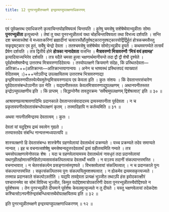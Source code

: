 ```yaml
---
title: 12 पुनरभ्युन्नीतभक्षणे इन्द्रस्याप्युपलक्षणाधिकरणम्

---
```


एवं पूर्वपक्षस्थ एवाधिकरणे कृत्वाचिन्तयोहविषयत्वं चिन्तयति । हुतेषु चमसेषु सशेषेष्वेवाभ्युन्नीताः सोमाः **पुनरभ्युन्नीता** इत्युच्यन्ते । तेषां तु यथा पुनरभ्युन्नीतत्वं यथा चोहचिन्ताविषयता तथा विभज्य दर्शयति । सन्ति दश चमसास्तेषां ये मध्यतःकरिणां ब्रह्मादीनां चत्वारस्तैर्होतुर्वषट्कारानुवषट्कारयोर्द्विर्द्विर्हुतं होत्रकचमसैस्तु सकृद्वषट्कार एव हुतं, सर्वेषु चेन्द्रो देवता । ततश्चमसेषु सशेषेष्वेव सोमोऽभ्युन्नीय हूयते । कथमवगम्येते तत्सर्वं प्रैषेण दर्शयति । तत्र द्वितीये होमे **होत्रका नानादेवता** यजन्ति । **मैत्रावरुणो मित्रावरुणौ ‘मित्रं वयं हवामह'** इत्यादियाज्यभिरेव दर्शयति । तत्र यदैते चमसा हुत्वा भक्षणार्थमानीयन्ते तदा द्वौ द्वौ शेषौ दृश्येते । पूर्वहोमशेषश्चैन्द्र उत्तरश्च मित्रावरुणादिदेवत्यः । तस्योपलक्षणे क्रियमाणे संदेहः, किं प्रस्थितदेवता—अतिक्रा+++(अतिक्रान्तः—अतिक्रान्तयागान्वयः । अनेन च भाष्यस्थं प्रस्थित्तपदं व्याख्यातं वेदितव्यम् ।)+++न्तोऽपीन्द्र उपलक्षयितव्य उत्तराश्च भित्रावरुणाद्या इन्द्रमित्रावरुणपीतस्येत्येवमुतेन्द्रमित्रावरुणादाय एव केवला इति । कुतः संशयः । किं देवतान्तरसंचारेण पूर्वदेवतासंबन्धोऽपनीत उत नेति । यद्यपनीतस्ततः केवलमित्रावरुणाद्युपलक्षणम् । अथानपनीतस्तत इन्द्रोऽप्युपलक्षणीय इति । किं प्राप्तम् । सिद्धान्तेनैव तावदुपक्रमः ‘सर्वेषामुपलक्षणम् द्विशेषत्वात्’ इति ॥ ३० ॥

आश्रावणप्रत्याश्रावणादिभिः प्रदानकाले देवतान्तरसंवादादस्य द्रव्यस्यापनीता पूर्वदेवता । न च प्रकृतावपनीतदेवतासंबन्धोपलक्षणं कृतम् । तस्मादिहापि न कर्तव्यमिति ॥ ३१ ॥

अथवा नापनीतमिन्द्रस्य देवतात्वम् । कुतः ।

देवतां यां यदुद्दिश्य द्रव्यं स्वत्वेन गृह्यते ।  
तस्यास्तदेव संबन्धि नान्यत्तन्मध्यपात्यपि ॥  


शास्त्रलक्षणो हि देवतासंबन्धः शास्त्रेणैव ग्रहणवेलायां देवतार्थत्वं प्रक्रम्यते । यच्च प्रक्रम्यते तदेव समाप्यते नान्यत् । इह च वचनात्सशेषेषु चमसेष्वन्यदुत्तरदेवतार्थं द्रव्यं ग्रहीतव्यमिति गम्यते । तत्र चमसोपलक्षणत्वेनोपपन्नः शेषः । यदा च ग्रहणवेलायामस्य देवातार्थत्वं नावधृतं तदा प्रदानवेलायां यथागृहीतहोमात्संनिहितोऽप्यसावसंकल्पितत्वान्न देवतार्थो भवति । न वाऽस्य तदानीं संकल्पान्तरमस्ति । वचनाभावात् । न चेतरसंकल्पेन प्रसङ्गात्संस्पृश्यते । विभक्तवेलायां संकल्पित्वात् । न च प्रदानकाले पुनः संकल्पान्तरमस्ति । सकृत्संकल्पितस्य पुनः संकल्पयितुमशक्यत्वात् । न ह्येकमेव द्रव्यमसकृत्त्यज्यते । तस्मान्न प्रदानकाले संकल्पोऽस्तीति । यद्यपि तावद्देवता प्रत्यक्षं भुञ्जीत तथाऽपि हंस इवोदकात्क्षीरं पश्चात्तनमेव सा सोमं विविच्य भुञ्जीत, किमुत यदोद्देशमात्रोपकारिणी देवता पुनरभ्युन्नीतस्यैवोद्दिश्यते न पूर्वशेषस्य । तेन पुनरभ्युन्नीते दीयमाने पूर्वशेषः केवलमुत्सृज्यते न तु दीयते । यस्तु भक्षणवेलायां तदेकदेशः कश्चित्सोऽनपनीतेन्द्रसंबन्धित्वात्तथैवोपलक्षयितव्य इति ॥ ३२ ॥

इति पुनरभ्युन्नीतभक्षणे इन्द्रस्याप्युपलक्षणाधिकरणम् ॥ १२ ॥
